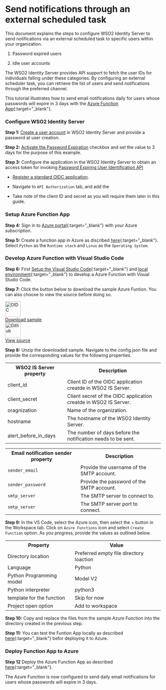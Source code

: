 # Send notifications through an external scheduled task

This document explains the steps to configure WSO2 Identity Server to send notifications via an external scheduled task to specific users within your organization.

1. Password expired users

2. Idle user accounts

The WSO2 Identity Server provides API support to fetch the user IDs for individuals falling under these categories. By configuring an external scheduler task, you can retrieve the list of users and send notifications through the preferred channel.

This tutorial illustrates how to send email notifications daily for users whose passwords will expire in 3 days with the [Azure Function App](https://learn.microsoft.com/en-us/azure/azure-functions/functions-overview?pivots=programming-language-python){:target="_blank"}.

### Configure WSO2 Identity Server

**Step 1:** [Create a user account]({{base_path}}/guides/users/manage-users/#onboard-single-user) in WSO2 Identity Server and provide a password at user creation.

**Step 2:** [Activate the Password Expiration]({{base_path}}/guides/account-configurations/login-security/password-validation/#password-validation) checkbox and set the value to 3 days for the purpose of this example.

**Step 3:** Configure the application in the WSO2 Identity Server to obtain an access token for invoking [Password Expiring User Identification API]({{base_path}}/apis/password-expiring-users-identification-rest-api/)

- [Register a standard OIDC application]({{base_path}}/guides/applications/register-oidc-web-app/#register-an-openid-connect-web-app).

- Navigate to `API Authorization` tab, and add the 

- Take note of the client ID and secret as you will require them later in this guide.

### Setup Azure Function App

**Step 4:** Sign in to [Azure portal](https://portal.azure.com/#home){:target="_blank"} with your Azure subscription.

**Step 5:** Create a function app in Azure as discribed [here](https://learn.microsoft.com/en-us/azure/azure-functions/functions-create-function-app-portal?pivots=programming-language-python#create-a-function-app){:target="_blank"}. Select `Python` as the `Runtime stack` and `Linux` as the `Operating System`.

### Develop Azure Function with Visual Studio Code

**Step 6:** First [Setup the Visual Studio Code](https://learn.microsoft.com/en-us/azure/azure-functions/functions-develop-vs-code?tabs=node-v3%2Cpython-v2%2Cisolated-process&pivots=programming-language-python#prerequisites){:target="_blank"} and [local environment](https://learn.microsoft.com/en-us/azure/azure-functions/functions-develop-vs-code?tabs=node-v3%2Cpython-v2%2Cisolated-process&pivots=programming-language-python#prerequisites){:target="_blank"} to develop a Azure Function with Visual Studio Code.

**Step 7:** Click the button below to download the sample Azure Funtion. You can also choose to view the source before doing so.

<div class="centered-container">
  <div class="border-text">
    <img src="{{base_path}}/assets/img/logo/java-logo.svg" alt="OIDC" width=50><br>
    <a href="https://github.com/wso2/samples-is/releases/download/v4.6.2/notification-sender-ext-schedular.zip" target="_blank">Download sample</a>
  </div>

  <div class="border-text">
    <img src="{{base_path}}/assets/img/logo/github-logo.svg" alt="Github" width=50><br>
    <a href="https://github.com/wso2/samples-is/tree/v4.6.2/etc/notification-sender-ext-schedular" target="_blank">View source</a>
  </div>
</div>

**Step 8:** Unzip the downloaded sample. Navigate to the config.json file and provide the corresponding values for the following properties.

<table>
    <tr>
        <th>WSO2 IS Server property</th>
        <th>Description</th>
    </tr>
    <tr>
        <td>client_id</td>
        <td>Client ID of the OIDC application creatde in WSO2 IS Server.</td>
    </tr>
    <tr>
        <td>client_secret</td>
        <td>Client secret of the OIDC application creatde in WSO2 IS Server.</td>
    </tr>
    <tr>
        <td>oragnization</td>
        <td>Name of the organization.</td>
    </tr>
    <tr>
        <td>hostname</td>
        <td>The hostname of the WSO2 Identity Server.</td>
    </tr>
    <tr>
        <td>alert_before_in_days</td>
        <td>The number of days before the notification needs to be sent.</td>
    </tr>
</table>

<table>
    <tr>
        <th>Email notification sender property</th>
        <th>Description</th>
    </tr>
    <tr>
        <td><code>sender_email</code></td>
        <td>Provide the username of the SMTP account.</td>
    </tr>
    <tr>
        <td><code>sender_password</code></td>
        <td>Provide the password of the SMTP account.</td>
    </tr>
    <tr>
        <td><code>smtp_server</code></td>
        <td>The SMTP server to connect to.</td>
    </tr>
    <tr>
        <td><code>smtp_server</code></td>
        <td>The SMTP server port to connect.</td>
    </tr>
</table>

**Step 9:** In the VS Code, select the Azure icon, then select the + button in the Workspace tab. Click on `Azure Functions` icon and select `Create Function` option.  As you progress, provide the values as outlined below.

<table>
    <tr>
        <th>Property</th>
        <th>Value</th>
    </tr>
    <tr>
        <td>Directory location</td>
        <td>Preferred empty file directory loaction</td>
    </tr>
    <tr>
        <td>Language</td>
        <td>Python</td>
    </tr>
    <tr>
        <td>Python Programming model</td>
        <td>Model V2</td>
    </tr>
    <tr>
        <td>Python interpreter</td>
        <td>python3</td>
    </tr>
    <tr>
        <td>template for the function</td>
        <td>Skip for now</td>
    </tr>
    <tr>
        <td>Project open option</td>
        <td>Add to workspace</td>
    </tr>
</table>

**Step 10:** Copy and replace the files from the sample Azure Function into the directory created in the previous step.

**Step 11:** You can test the Funtion App locally as described [here](https://learn.microsoft.com/en-us/azure/azure-functions/functions-add-output-binding-storage-queue-vs-code?pivots=programming-language-python&tabs=isolated-process#run-the-function-locally){:target="_blank"} befor deploying it to Azure.

### Deploy Function App to Azure

**Step 12** Deploy the Azure Function App as described [here](https://learn.microsoft.com/en-us/azure/azure-functions/functions-develop-vs-code?tabs=node-v3%2Cpython-v2%2Cisolated-process&pivots=programming-language-python#republish-project-files){:target="_blank"}.

The Azure Function is now configured to send daily email notifications for users whose passwords will expire in 3 days.